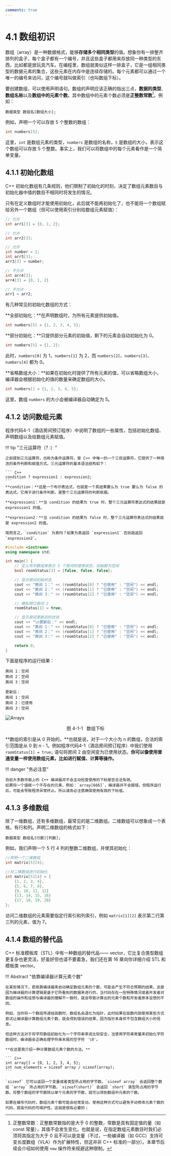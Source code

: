 ```yaml
---
comments: true
---
```


# 4.1 数组初识

数组（array）是一种数据格式，能够**存储多个相同类型**的值。想象你有一排整齐排列的盒子，每个盒子都有一个编号，并且这些盒子都用来存放同一种类型的东西，比如都是放玩具汽车。在编程里，数组就类似这样一排盒子，它是一组相同类型的数据元素的集合，这些元素在内存中是连续存储的。每个元素都可以通过一个唯一的编号来访问，这个编号就叫做索引（也叫数组下标）。

要创建数组，可以使用声明语句。数组的声明应该正确的指出三点，**数据的类型**、**数组名称**以及**数组中的元素个数**。其中数组中的元素个数必须是**正整数常数**[^1]。例如：

``` plaintext
数据类型 数组名[数组大小];
```

例如，声明一个可以存放 5 个整数的数组：

``` C++
int numbers[5];
```

这里，`int` 是数组元素的类型，`numbers` 是数组的名称，`5` 是数组的大小，表示这个数组可以存放 5 个整数。事实上，我们可以将数组中的每个元素看作是一个简单变量。

## 4.1.1 初始化数组

C++ 初始化数组有几条规则，他们限制了初始化的时刻，决定了数组元素数目与初始化器中值的数目不相同时将发生的情况。

只有在定义数组时才能使用初始化，此后就不能再初始化了，也不能将一个数组赋给另外一个数组（但可以使用索引分别给数组元素赋值）：

``` C++
// 允许
int arr1[3] = {0, 1, 2};

// 允许
int arr2[3];

// 允许
int number = 2;
int arr3[3];
arr3[3] = number;

// 不允许
int arr4[3];
arr4[3] = {0, 1, 2} 

// 不允许
arr1 = arr2;
```

有几种常见的初始化数组的方式：

**全部初始化：**在声明数组时，为所有元素提供初始值。

``` C++
int numbers[5] = {1, 2, 3, 4, 5};
```

**部分初始化：**只提供部分元素的初始值，剩下的元素会自动初始化为 0。

``` C++
int numbers[5] = {1, 2};
```
此时，`numbers[0]` 为 1，`numbers[1]` 为 2，而 `numbers[2]`、`numbers[3]`、`numbers[4]` 都为 0。

**省略数组大小：**如果在初始化时提供了所有元素的值，可以省略数组大小，编译器会根据初始化的值的数量来确定数组的大小。

``` C++
int numbers[] = {1, 2, 3, 4, 5};
```
这里，数组 `numbers` 的大小会被编译器自动确定为 5。

## 4.1.2 访问数组元素

程序代码4-1（酒店房间预订程序）中说明了数组的一些属性，包括初始化数组、声明数组以及给数组元素赋值。

!!! tip "三元运算符（? :）"
    
    之前提到三元运算符，也称为条件运算符，是 C++ 中唯一的一个三目运算符，它提供了一种简洁的条件判断和赋值方式。三元运算符的基本语法结构如下：

    ``` C++
    condition ? expression1 : expression2;
    ```
    **condition：**这是一个布尔表达式，也就是一个其结果要么为 true 要么为 false 的表达式。它用于进行条件判断，是整个三元运算符的判断依据。

    **expression1：**当 condition 的结果为 true 时，整个三元运算符表达式的结果就是 expression1 的值。
    
    **expression2：**当 condition 的结果为 false 时，整个三元运算符表达式的结果就是 expression2 的值。

    简而言之，`condition` 为真吗？如果为真返回 `expression1` 否则就返回 `expression2`。

``` C++ title="程序代码4-1(酒店房间预订程序)"
#include <iostream>
using namespace std;

int main() {
    // 定义布尔数组来表示 3 个房间的使用状态，初始都为空闲
    bool roomStatus[3] = {false, false, false};

    // 显示房间初始状态
    cout << "房间 1：" << (roomStatus[0] ? "已使用" : "空闲") << endl;
    cout << "房间 2：" << (roomStatus[1] ? "已使用" : "空闲") << endl;
    cout << "房间 3：" << (roomStatus[2] ? "已使用" : "空闲") << endl;

    // 模拟预订房间 2
    roomStatus[1] = true;

    // 显示房间更新后的状态
    cout << "\n更新后：" << endl;
    cout << "房间 1：" << (roomStatus[0] ? "已使用" : "空闲") << endl;
    cout << "房间 2：" << (roomStatus[1] ? "已使用" : "空闲") << endl;
    cout << "房间 3：" << (roomStatus[2] ? "已使用" : "空闲") << endl;

    return 0;
}
```

下面是程序的运行结果：

``` plaintext
房间 1：空闲
房间 2：空闲
房间 3：空闲

更新后：
房间 1：空闲
房间 2：已使用
房间 3：空闲
```

<div class="animation-figure" markdown>

![Arrays](image/4-1-1Arrays.jpg)

</div>

<p align="center"> 图 4-1-1 &nbsp; 数组下标 </p>

**数组的索引是从 0 开始的。**也就是说，对于一个大小为 n 的数组，合法的索引范围是从 0 到 n - 1。例如程序代码4-1（酒店房间预订程序）中我们使用 `roomStatus[1] = true;` 语句将房间 2 由空闲变为已使用状态。**你可以像使用普通变量一样使用数组元素，比如进行赋值、计算等操作。**

!!! danger "务必注意"

    目前大多数市面上的 C++ 编译器并不会主动检查使用的下标是否合法有效。
    如果将一个值赋一个不存在的元素，例如：`array[666]`，编译器并不会报错，但程序运行后，可能会导致程序异常终止。所以请务必注意确保使用有效的下标值。

## 4.1.3 多维数组

除了一维数组，还有多维数组，最常见的是二维数组。二维数组可以想象成一个表格，有行和列。声明二维数组的格式如下：

``` plaintext
数据类型 数组名[行数][列数];
```

例如，我们声明一个 5 行 4 列的整数二维数组，并使其初始化：

``` C++
//声明一个二维数组
int matrix[5][4];

//对二维数组进行初始化
int matrix[5][4] = {
    {1, 2, 3, 4},
    {5, 6, 7, 8},
    {9, 10, 11, 12}
    {13, 14, 15, 16}
    {17, 18, 19, 20}
};
```

访问二维数组的元素需要指定行索引和列索引，例如 `matrix[1][2]` 表示第二行第三列的元素，值为 7。

## 4.1.4 数组的替代品

C++ 标准模板库（STL）中有一种数组的替代品—— vector，它比复合类型数组更复杂也更灵活，好虽好但也请不要着急，我们还在第 16 章向你详细介绍 STL 和 模板类 vector。

!!! Abstract "依靠编译器计算元素个数"

    在某些情况下，若依靠编译器来自动确定数组元素的个数，可能会产生不符合预期的结果。这是因为编译器的计算逻辑是基于它所看到的数据来进行的，当代码存在一些特殊情况或者开发者对数组的操作和设想与编译器的理解不一致时，就会导致计算出的元素个数和开发者原本设想的不同。
    
    例如，当你将一个数组传递给函数时，数组名会退化为指针，此时如果在函数内部使用某些方式尝试让编译器计算数组元素个数，就会得到错误的结果，因为指针本身并不包含数组大小的信息。

    但这种方法对于将字符数组初始化为一个字符串来说比较安全，当使用字符串常量来初始化字符数组时，编译器会正确处理字符串末尾的空字符 '\0'。

    **在这里我介绍一种计算数组元素个数的方法。**

    ``` C++
    int array[] = {0, 1, 2, 3, 4, 5};
    int num_elements = sizeof array / sizeof(array);
    ```

    `sizeof` 它可以返回一个变量或者类型所占用的字节数。`sizeof array` 会返回整个数组 `array` 所占用的字节数，`sizeof(short)` 会返回 `short` 类型所占用的字节数。将整个数组的字节数除以单个元素的字节数，就可以得到数组中元素的个数。
    
    如果在编写代码时，数组元素个数可能会经常变动，使用这种方式可以避免手动修改元素个数的代码，提高代码的可维护性，这就是很有必要的；


[^1]: 正整数常数：正整数常数指的是大于 0 的整数，常数是具有固定值的量（如 const 常量），其值不会发生变化。也就是说，在指定数组元素数目时我们必须将其指定为大于 0 且不可以是变量（不过，一些编译器（如 GCC）支持可变长度数组（VLA）作为扩展特性，但这并非 C++ 标准的一部分）。本章节后续会介绍如何使用 `new` 操作符来规避这种限制。